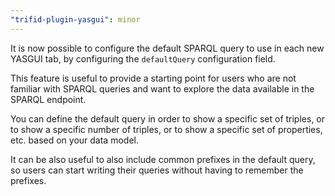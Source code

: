 ```yaml
---
"trifid-plugin-yasgui": minor
---
```


It is now possible to configure the default SPARQL query to use in each new YASGUI tab, by configuring the `defaultQuery` configuration field.

This feature is useful to provide a starting point for users who are not familiar with SPARQL queries and want to explore the data available in the SPARQL endpoint.

You can define the default query in order to show a specific set of triples, or to show a specific number of triples, or to show a specific set of properties, etc. based on your data model.

It can be also useful to also include common prefixes in the default query, so users can start writing their queries without having to remember the prefixes.
